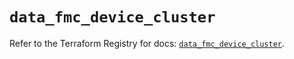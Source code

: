 # `data_fmc_device_cluster`

Refer to the Terraform Registry for docs: [`data_fmc_device_cluster`](https://registry.terraform.io/providers/ciscodevnet/fmc/1.5.2/docs/data-sources/device_cluster).
